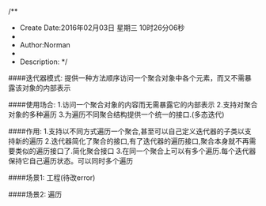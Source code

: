 /**
* Create Date:2016年02月03日 星期三 10时26分06秒
* 
* Author:Norman
* 
* Description: 
*/

####迭代器模式:
    提供一种方法顺序访问一个聚合对象中各个元素，而又不需暴露该对象的内部表示

####使用场合:
    1.访问一个聚合对象的内容而无需暴露它的内部表示
    2.支持对聚合对象的多种遍历
    3.为遍历不同聚合结构提供一个统一的接口.(多态迭代)

####作用:
    1.支持以不同方式遍历一个聚合,甚至可以自己定义迭代器的子类以支持新的遍历
    2.迭代器简化了聚合的接口,有了迭代器的遍历接口,聚合本身就不再需要类似的遍历接口了.简化聚合接口
    3.在同一个聚合上可以有多个遍历.每个迭代器保持它自己遍历状态。可以同时多个遍历

####场景1:
    工程(待改error)

####场景2:
    遍历
